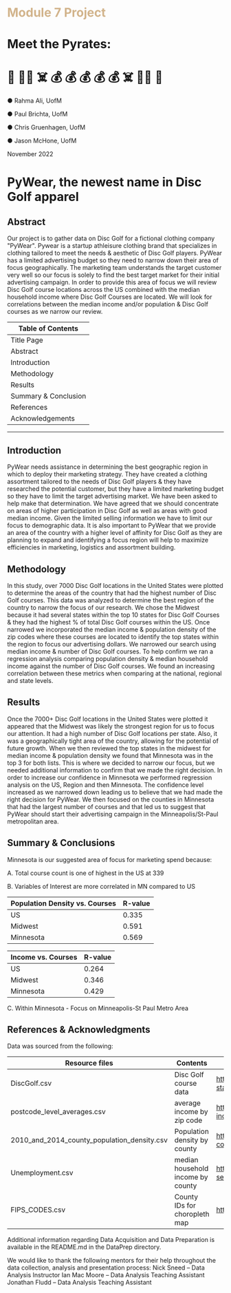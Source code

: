 #  <span style="color:tan"> **Module 7 Project**  </span>


# Meet the Pyrates:

# 🦜 🏴‍☠️ ☠️ 💰 💰 💰 💰 💰 ☠️ 🏴‍☠️ 🦜

●	Rahma Ali, UofM

●	Paul Brichta, UofM

●	Chris Gruenhagen, UofM

●	Jason McHone, UofM

November 2022

# PyWear, the newest name in Disc Golf apparel

## Abstract
Our project is to gather data on Disc Golf for a fictional clothing company "PyWear". Pywear is a startup athleisure clothing brand that specializes in clothing tailored to meet the needs & aesthetic of Disc Golf players.  PyWear has a limited advertising budget so they need to narrow down their area of focus geographically. The marketing team understands the target customer very well so our focus is solely to find the best target market for their initial advertising campaign. In order to provide this area of focus we will review Disc Golf course locations across the US combined with the median household income where Disc Golf Courses are located. We will look for correlations between the median income and/or population & Disc Golf courses as we narrow our review. 

|Table of Contents|
|-----------------|
|Title Page|1|
|Abstract|2|
|Introduction|3|
|Methodology|4|
|Results|5|
|Summary & Conclusion|6|
|References |7|
|Acknowledgements|7|

---

## Introduction
PyWear needs assistance in determining the best geographic region in which to deploy their marketing strategy. They have created a clothing assortment tailored to the needs of Disc Golf players & they have researched the potential customer, but they have a limited marketing budget so they have to limit the target advertising market. We have been asked to help make that determination. We have agreed that we should concentrate on areas of higher participation in Disc Golf as well as areas with good median income. Given the limited selling information we have to limit our focus to demographic data. 
It is also important to PyWear that we provide an area of the country with a higher level of affinity for Disc Golf as they are planning to expand and identifying a focus region will help to maximize efficiencies in marketing, logistics and assortment building. 

## Methodology
In this study, over 7000 Disc Golf locations in the United States were plotted to determine the areas of the country that had the highest number of Disc Golf courses.
This data was analyzed to determine the best region of the country to narrow the focus of our research. We chose the Midwest because it had several states within the top 10 states for Disc Golf Courses & they had the highest % of total Disc Golf courses within the US. 
Once narrowed we incorporated the median income & population density of the zip codes where these courses are located to identify the top states within the region to focus our advertising dollars. 
We narrowed our search using median income & number of Disc Golf courses. 
To help confirm we ran a regression analysis comparing population density & median household income against the number of Disc Golf courses. We found an increasing correlation between these metrics when comparing at the national, regional and state levels. 

## Results
Once the 7000+ Disc Golf locations in the United States were plotted it appeared that the Midwest was likely the strongest region for us to focus our attention. It had a high number of Disc Golf locations per state. Also, it was a geographically tight area of the country, allowing for the potential of future growth. 
When we then reviewed the top states in the midwest for median income & population density we found that Minnesota was in the top 3 for both lists. This is where we decided to narrow our focus, but we needed additional information to confirm that we made the right decision. 
In order to increase our confidence in Minnesota we performed regression analysis on the US, Region and then Minnesota. The confidence level increased as we narrowed down leading us to believe that we had made the right decision for PyWear. 
We then focused on the counties in Minnesota that had the largest number of courses and that led us to suggest that PyWear should start their advertising campaign in the Minneapolis/St-Paul metropolitan area. 

## Summary & Conclusions
Minnesota is our suggested area of focus for marketing spend because:

A. Total course count is one of highest in the US at 339

B. Variables of Interest are more correlated in MN compared to US 

|Population Density vs. Courses|R-value|
|------------------------------|------|
|US|0.335|
|Midwest|0.591|
|Minnesota|0.569|

|Income vs. Courses|R-value|
|------------------------------|------|
|US|0.264|
|Midwest|0.346|
|Minnesota|0.429| 

C. Within Minnesota - Focus on Minneapolis-St Paul Metro Area


## References & Acknowledgments
Data was sourced from the following:

|Resource files|Contents|Source|
|--------------|--------|------|
|DiscGolf.csv|Disc Golf course data|https://www.kaggle.com/datasets/lanekatris/pdga-united-states-disc-golf-courses|
|postcode_level_averages.csv|average income by zip code|https://www.kaggle.com/datasets/hamishgunasekara/average-income-per-zip-code-usa-2018|
|2010_and_2014_county_population_density.csv|Population density by county|https://odn.data.socrata.com/dataset/2010-and-2014-county-population-density/mmzq-86sd|
|Unemployment.csv|median household income by county|https://www.ers.usda.gov/data-products/county-level-data-sets/|
|FIPS_CODES.csv|County IDs for choropleth map|https://transition.fcc.gov/oet/info/maps/census/fips/fips.txt|

Additional information regarding Data Acquisition and Data Preparation is available in the README.md in the DataPrep directory.

We would like to thank the following mentors for their help throughout the data collection, analysis and presentation process:
Nick Sneed – Data Analysis Instructor
Ian Mac Moore – Data Analysis Teaching Assistant
Jonathan Fludd – Data Analysis Teaching Assistant
